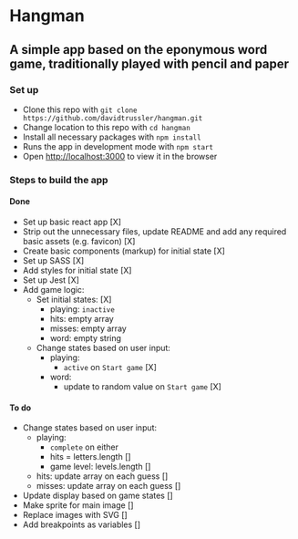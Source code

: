 # Hangman

## A simple app based on the eponymous word game, traditionally played with pencil and paper

### Set up

- Clone this repo with `git clone https://github.com/davidtrussler/hangman.git`
- Change location to this repo with `cd hangman`
- Install all necessary packages with `npm install`
- Runs the app in development mode with `npm start`
- Open [http://localhost:3000](http://localhost:3000) to view it in the browser

### Steps to build the app

#### Done

- Set up basic react app [X]
- Strip out the unnecessary files, update README and add any required basic assets (e.g. favicon) [X]
- Create basic components (markup) for initial state [X]
- Set up SASS [X]
- Add styles for initial state [X]
- Set up Jest [X]
- Add game logic: 
	- Set initial states: [X]
		- playing: `inactive` 
		- hits: empty array
		- misses: empty array
		- word: empty string
	- Change  states based on user input:
		- playing: 
			- `active` on `Start game` [X]
		- word: 
			- update to random value on `Start game` [X]

#### To do

- Change  states based on user input:
	- playing: 
		- `complete` on either 
		- hits = letters.length []
		- game level: levels.length []
	- hits: update array on each guess []
	- misses: update array on each guess []
- Update display based on game states []
- Make sprite for main image []
- Replace images with SVG []
- Add breakpoints as variables []



<!-- 

This project was bootstrapped with [Create React App](https://github.com/facebook/create-react-app).

## Available Scripts

In the project directory, you can run:


The page will reload if you make edits.<br />
You will also see any lint errors in the console.

### `npm test`

Launches the test runner in the interactive watch mode.<br />
See the section about [running tests](https://facebook.github.io/create-react-app/docs/running-tests) for more information.

### `npm run build`

Builds the app for production to the `build` folder.<br />
It correctly bundles React in production mode and optimizes the build for the best performance.

The build is minified and the filenames include the hashes.<br />
Your app is ready to be deployed!

See the section about [deployment](https://facebook.github.io/create-react-app/docs/deployment) for more information.

### `npm run eject`

**Note: this is a one-way operation. Once you `eject`, you can’t go back!**

If you aren’t satisfied with the build tool and configuration choices, you can `eject` at any time. This command will remove the single build dependency from your project.

Instead, it will copy all the configuration files and the transitive dependencies (webpack, Babel, ESLint, etc) right into your project so you have full control over them. All of the commands except `eject` will still work, but they will point to the copied scripts so you can tweak them. At this point you’re on your own.

You don’t have to ever use `eject`. The curated feature set is suitable for small and middle deployments, and you shouldn’t feel obligated to use this feature. However we understand that this tool wouldn’t be useful if you couldn’t customize it when you are ready for it.

## Learn More

You can learn more in the [Create React App documentation](https://facebook.github.io/create-react-app/docs/getting-started).

To learn React, check out the [React documentation](https://reactjs.org/).

### Code Splitting

This section has moved here: https://facebook.github.io/create-react-app/docs/code-splitting

### Analyzing the Bundle Size

This section has moved here: https://facebook.github.io/create-react-app/docs/analyzing-the-bundle-size

### Making a Progressive Web App

This section has moved here: https://facebook.github.io/create-react-app/docs/making-a-progressive-web-app

### Advanced Configuration

This section has moved here: https://facebook.github.io/create-react-app/docs/advanced-configuration

### Deployment

This section has moved here: https://facebook.github.io/create-react-app/docs/deployment

### `npm run build` fails to minify

This section has moved here: https://facebook.github.io/create-react-app/docs/troubleshooting#npm-run-build-fails-to-minify
 -->
